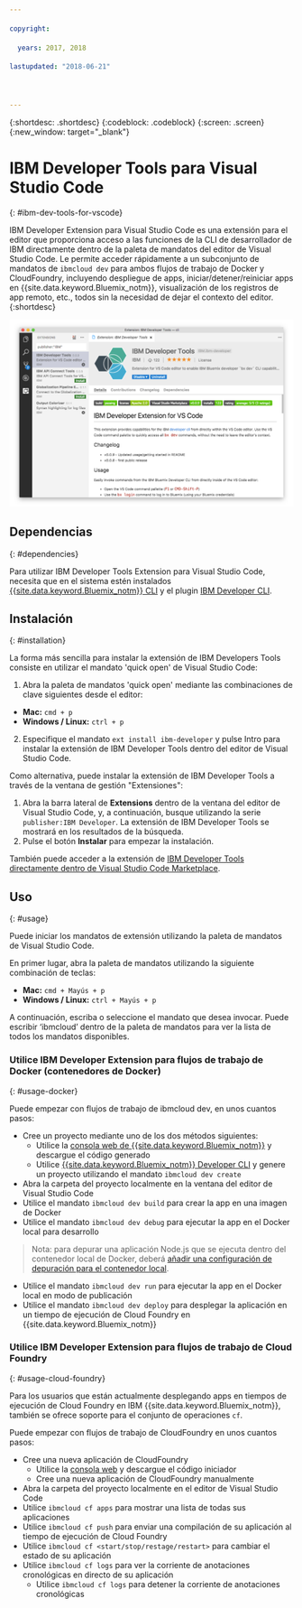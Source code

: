 ```yaml
---

copyright:

  years: 2017, 2018

lastupdated: "2018-06-21"



---
```


{:shortdesc: .shortdesc}
{:codeblock: .codeblock}
{:screen: .screen}
{:new_window: target="_blank"}

# IBM Developer Tools para Visual Studio Code
{: #ibm-dev-tools-for-vscode}

IBM Developer Extension para Visual Studio Code es una extensión para el editor que proporciona acceso a las funciones de la CLI de desarrollador de IBM directamente dentro de la paleta de mandatos del editor de Visual Studio Code. Le permite acceder rápidamente a un subconjunto de mandatos de `ibmcloud dev` para ambos flujos de trabajo de Docker y CloudFoundry, incluyendo despliegue de apps, iniciar/detener/reiniciar apps en {{site.data.keyword.Bluemix_notm}}, visualización de los registros de app remoto, etc., todos sin la necesidad de dejar el contexto del editor.
{:shortdesc}

![Captura de pantalla de la pantalla de descarga de la extensión de IBM Developer Tools.](vscode.png "Pantalla de descarga de la extensión en Visual Studio Code")

## Dependencias
{: #dependencies}

Para utilizar IBM Developer Tools Extension para Visual Studio Code, necesita que en el sistema estén instalados [{{site.data.keyword.Bluemix_notm}} CLI](https://plugins.ng.bluemix.net/ui/home.html) y el plugin [IBM Developer CLI](index.html).

## Instalación
{: #installation}

La forma más sencilla para instalar la extensión de IBM Developers Tools consiste en utilizar el mandato 'quick open' de Visual Studio Code:

1. Abra la paleta de mandatos 'quick open' mediante las combinaciones de clave siguientes desde el editor:

  * **Mac:** `cmd + p`
  * **Windows / Linux:** `ctrl + p`

2. Especifique el mandato `ext install ibm-developer` y pulse Intro para instalar la extensión de IBM Developer Tools dentro del editor de Visual Studio Code.

Como alternativa, puede instalar la extensión de IBM Developer Tools a través de la ventana de gestión "Extensiones":

1. Abra la barra lateral de **Extensions** dentro de la ventana del editor de Visual Studio Code, y, a continuación, busque utilizando la serie `publisher:IBM Developer`. La extensión de IBM Developer Tools se mostrará en los resultados de la búsqueda.  
2. Pulse el botón **Instalar** para empezar la instalación.

También puede acceder a la extensión de [IBM Developer Tools directamente dentro de Visual Studio Code Marketplace](https://marketplace.visualstudio.com/items?itemName=IBM.ibm-developer).

## Uso
{: #usage}

Puede iniciar los mandatos de extensión utilizando la paleta de mandatos de Visual Studio Code.

En primer lugar, abra la paleta de mandatos utilizando la siguiente combinación de teclas:

* **Mac:** `cmd + Mayús + p`
* **Windows / Linux:** `ctrl + Mayús + p`

A continuación, escriba o seleccione el mandato que desea invocar. Puede escribir ‘ibmcloud’ dentro de la paleta de mandatos para ver la lista de todos los mandatos disponibles.

### Utilice IBM Developer Extension para flujos de trabajo de Docker (contenedores de Docker)
{: #usage-docker}

Puede empezar con flujos de trabajo de ibmcloud dev, en unos cuantos pasos:
* Cree un proyecto mediante uno de los dos métodos siguientes:
  * Utilice la [consola web de {{site.data.keyword.Bluemix_notm}}](https://console.ng.bluemix.net/developer/getting-started/) y descargue el código generado
  * Utilice [{{site.data.keyword.Bluemix_notm}} Developer CLI](index.html) y genere un proyecto utilizando el mandato `ibmcloud dev create`
* Abra la carpeta del proyecto localmente en la ventana del editor de Visual Studio Code
* Utilice el mandato `ibmcloud dev build` para crear la app en una imagen de Docker
* Utilice el mandato `ibmcloud dev debug` para ejecutar la app en el Docker local para desarrollo
> Nota: para depurar una aplicación Node.js que se ejecuta dentro del contenedor local de Docker, deberá [añadir una configuración de depuración para el contenedor local](https://github.com/IBM-Bluemix/ibm-developer-extension-vscode#debugging-nodejs-apps-within-the-local-docker-container).
* Utilice el mandato `ibmcloud dev run` para ejecutar la app en el Docker local en modo de publicación
* Utilice el mandato `ibmcloud dev deploy` para desplegar la aplicación en un tiempo de ejecución de Cloud Foundry en {{site.data.keyword.Bluemix_notm}}

### Utilice IBM Developer Extension para flujos de trabajo de Cloud Foundry
{: #usage-cloud-foundry}

Para los usuarios que están actualmente desplegando apps en tiempos de ejecución de Cloud Foundry en IBM {{site.data.keyword.Bluemix_notm}}, también se ofrece soporte para el conjunto de operaciones `cf`.

Puede empezar con flujos de trabajo de CloudFoundry en unos cuantos pasos:
* Cree una nueva aplicación de CloudFoundry
  * Utilice la [consola web](https://console.ng.bluemix.net/dashboard/cf-apps) y descargue el código iniciador
  * Cree una nueva aplicación de CloudFoundry manualmente
* Abra la carpeta del proyecto localmente en el editor de Visual Studio Code
* Utilice `ibmcloud cf apps` para mostrar una lista de todas sus aplicaciones
* Utilice `ibmcloud cf push` para enviar una compilación de su aplicación al tiempo de ejecución de Cloud Foundry
* Utilice `ibmcloud cf <start/stop/restage/restart>` para cambiar el estado de su aplicación
* Utilice `ibmcloud cf logs` para ver la corriente de anotaciones cronológicas en directo de su aplicación
  * Utilice `ibmcloud cf logs` para detener la corriente de anotaciones cronológicas
